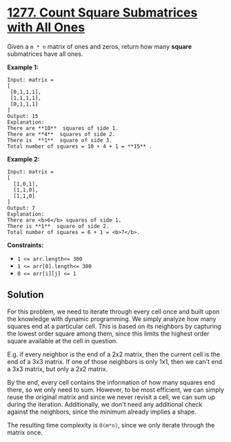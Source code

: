 # [1277. Count Square Submatrices with All Ones](https://leetcode.com/problems/count-square-submatrices-with-all-ones/description/?envType=daily-question&envId=2025-08-20)

Given a <code>m * n</code> matrix of ones and zeros, return how many **square**  submatrices have all ones.

**Example 1:**

```
Input: matrix =
[
 [0,1,1,1],
 [1,1,1,1],
 [0,1,1,1]
]
Output: 15
Explanation: 
There are **10**  squares of side 1.
There are **4**  squares of side 2.
There is  **1**  square of side 3.
Total number of squares = 10 + 4 + 1 = **15** .
```

**Example 2:**

```
Input: matrix = 
[
  [1,0,1],
  [1,1,0],
  [1,1,0]
]
Output: 7
Explanation: 
There are <b>6</b> squares of side 1.  
There is **1**  square of side 2. 
Total number of squares = 6 + 1 = <b>7</b>.
```

**Constraints:**

- <code>1 <= arr.length<= 300</code>
- <code>1 <= arr[0].length<= 300</code>
- <code>0 <= arr[i][j] <= 1</code>

## Solution

For this problem, we need to iterate through every cell once and built upon the knowledge with dynamic programming.
We simply analyze how many squares end at a particular cell. This is based on its neighbors by capturing the 
lowest order square among them, since this limits the highest order square available at the cell in question.

E.g. if every neighbor is the end of a 2x2 matrix, then the current cell is the end of a 3x3 matrix. If one of those
neighbors is only 1x1, then we can't end a 3x3 matrix, but only a 2x2 matrix.

By the end, every cell contains the information of how many squares end there, so we only need to sum. However, to
be most efficient, we can simply reuse the original matrix and since we never revisit a cell, we can sum up during
the iteration. Additionally, we don't need any additional check against the neighbors, since the minimum already 
implies a shape.

The resulting time complexity is `O(m*n)`, since we only iterate through the matrix once.